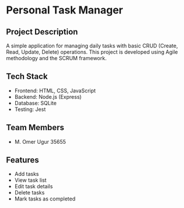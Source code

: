 # Personal Task Manager

## Project Description
A simple application for managing daily tasks with basic CRUD (Create, Read, Update, Delete) operations. This project is developed using Agile methodology and the SCRUM framework.

## Tech Stack
- Frontend: HTML, CSS, JavaScript
- Backend: Node.js (Express)
- Database: SQLite
- Testing: Jest

## Team Members
- M. Omer Ugur 35655
## Features
- Add tasks
- View task list
- Edit task details
- Delete tasks
- Mark tasks as completed
